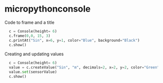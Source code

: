 # micropythonconsole


Code to frame and a title
```python
  c = Console(height= 6)
  c.frame(0,0, 15, 3)
  c.printAt("Sin", x=6, y=1, color="Blue", background="Black")
  c.show()
```


Creating and updating values 
```python
  c = Console(height= 6)
  value = c.createValue("Sin", "m", decimals=2, x=2, y=2, color="Green", background="Black", detail=1)
  value.set(sensorValue)
  c.show()
```
